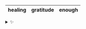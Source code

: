 | healing | gratitude | enough |
| :-----: | :-------: | :----: |

<details>
  <summary>✨</summary>
  These words are chosen at random each day. New words will appear here tomorrow morning.
</details>